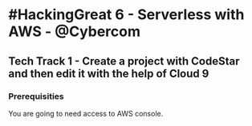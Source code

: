# \#HackingGreat 6 - Serverless with AWS - @Cybercom

## Tech Track 1 - Create a project with CodeStar and then edit it with the help of Cloud 9

### Prerequisities

You are going to need access to AWS console.
